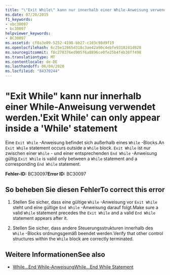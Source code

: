 ```yaml
---
title: "\"Exit While\" kann nur innerhalb einer While-Anweisung verwendet werden."
ms.date: 07/20/2015
f1_keywords:
- vbc30097
- bc30097
helpviewer_keywords:
- BC30097
ms.assetid: cf0a3e09-5252-4198-bb27-c103c98d9f19
ms.openlocfilehash: 6c25e12865d318c3ae42a90c4ebfe9318241d928
ms.sourcegitcommit: f8c270376ed905f6a8896ce0fe25b4f4b38ff498
ms.translationtype: MT
ms.contentlocale: de-DE
ms.lasthandoff: 06/04/2020
ms.locfileid: "84370244"
---
```

# <a name="exit-while-can-only-appear-inside-a-while-statement"></a><span data-ttu-id="1ee8f-102">"Exit While" kann nur innerhalb einer While-Anweisung verwendet werden.</span><span class="sxs-lookup"><span data-stu-id="1ee8f-102">'Exit While' can only appear inside a 'While' statement</span></span>
<span data-ttu-id="1ee8f-103">Eine `Exit While` -Anweisung befindet sich außerhalb eines `While` -Blocks.</span><span class="sxs-lookup"><span data-stu-id="1ee8f-103">An `Exit While` statement occurs outside a `While` block.</span></span> <span data-ttu-id="1ee8f-104">`Exit While` ist nur zwischen einer `While` - und einer entsprechenden `End While` -Anweisung gültig.</span><span class="sxs-lookup"><span data-stu-id="1ee8f-104">`Exit While` is valid only between a `While` statement and a corresponding `End While` statement.</span></span>  
  
 <span data-ttu-id="1ee8f-105">**Fehler-ID:** BC30097</span><span class="sxs-lookup"><span data-stu-id="1ee8f-105">**Error ID:** BC30097</span></span>  
  
## <a name="to-correct-this-error"></a><span data-ttu-id="1ee8f-106">So beheben Sie diesen Fehler</span><span class="sxs-lookup"><span data-stu-id="1ee8f-106">To correct this error</span></span>  
  
1. <span data-ttu-id="1ee8f-107">Stellen Sie sicher, dass eine gültige `While` -Anweisung vor `Exit While` steht und eine gültige `End While` -Anweisung darauf folgt.</span><span class="sxs-lookup"><span data-stu-id="1ee8f-107">Make sure a valid `While` statement precedes the `Exit While` and a valid `End While` statement appears after it.</span></span>  
  
2. <span data-ttu-id="1ee8f-108">Stellen Sie sicher, dass andere Steuerungsstrukturen innerhalb des `While` -Blocks ordnungsgemäß beendet werden.</span><span class="sxs-lookup"><span data-stu-id="1ee8f-108">Verify that other control structures within the `While` block are correctly terminated.</span></span>  
  
## <a name="see-also"></a><span data-ttu-id="1ee8f-109">Weitere Informationen</span><span class="sxs-lookup"><span data-stu-id="1ee8f-109">See also</span></span>

- [<span data-ttu-id="1ee8f-110">While...End While-Anweisung</span><span class="sxs-lookup"><span data-stu-id="1ee8f-110">While...End While Statement</span></span>](../language-reference/statements/while-end-while-statement.md)
